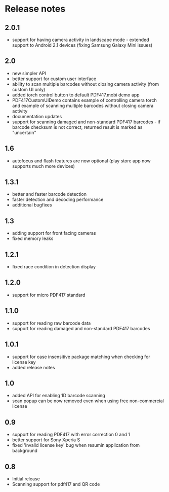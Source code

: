 # Release notes

## 2.0.1
- support for having camera activity in landscape mode - extended support to Android 2.1 devices
  (fixing Samsung Galaxy Mini issues)

## 2.0
- new simpler API
- better support for custom user interface
- ability to scan multiple barcodes without closing camera activity (from custom UI only)
- added torch control button to default PDF417.mobi demo app
- PDF417CustomUIDemo contains example of controlling camera torch and example of scanning multiple barcodes without closing camera activity
- documentation updates
- support for scanning damaged and non-standard PDF417 barcodes - if barcode checksum is not correct, returned result is marked as "uncertain"

## 1.6
- autofocus and flash features are now optional (play store app now supports much more devices)

## 1.3.1
- better and faster barcode detection
- faster detection and decoding performance
- additional bugfixes

## 1.3
- adding support for front facing cameras
- fixed memory leaks

## 1.2.1
- fixed race condition in detection display

## 1.2.0
- support for micro PDF417 standard

## 1.1.0
- support for reading raw barcode data
- support for reading damaged and non-standard PDF417 barcodes

## 1.0.1
- support for case insensitive package matching when checking for license key
- added release notes

## 1.0
- added API for enabling 1D barcode scanning
- scan popup can be now removed even when using free non-commercial license

## 0.9
- support for reading PDF417 with error correction 0 and 1
- better support for Sony Xperia S
- fixed 'invalid license key' bug when resumin application from background

## 0.8
- Initial release
- Scanning support for pdf417 and QR code